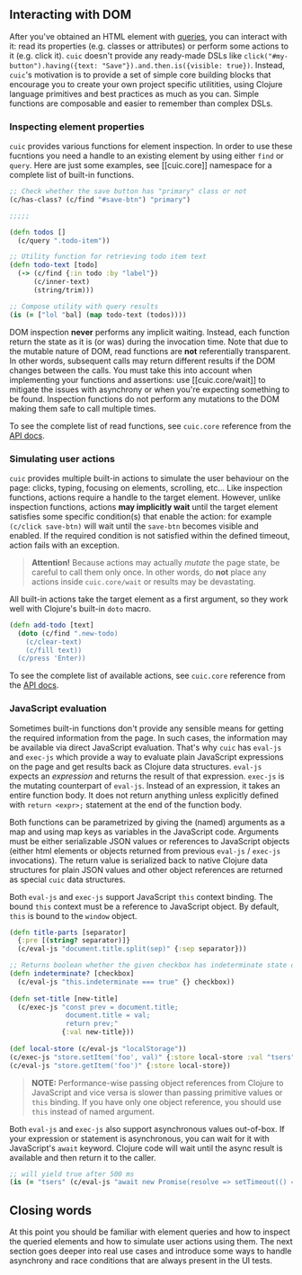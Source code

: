 ## Interacting with DOM

After you've obtained an HTML element with [queries](./queries.md), you can 
interact with it: read its properties (e.g. classes or attributes) or perform 
some actions to it (e.g. click it). `cuic` doesn't provide any ready-made 
DSLs like `click("#my-button").having({text: "Save"}).and.then.is({visible: true})`.
Instead, `cuic`'s motivation is to provide a set of simple core building blocks 
that encourage you to create your own project specific utilitities, using 
Clojure language primitives and best practices as much as you can. Simple
functions are composable and easier to remember than complex DSLs.

### Inspecting element properties

`cuic` provides various functions for element inspection. In order to use 
these fucntions you need a handle to an existing element by using either 
`find` or `query`. Here are just some examples, see [[cuic.core]] namespace
for a complete list of built-in functions.

```clojure 
;; Check whether the save button has "primary" class or not
(c/has-class? (c/find "#save-btn") "primary")

;;;;;

(defn todos []
  (c/query ".todo-item"))

;; Utility function for retrieving todo item text
(defn todo-text [todo]
  (-> (c/find {:in todo :by "label"})
      (c/inner-text)
      (string/trim)))

;; Compose utility with query results
(is (= ["lol "bal] (map todo-text (todos))))
```

DOM inspection **never** performs any implicit waiting. Instead, each function 
return the state as it is (or was) during the invocation time. Note that 
due to the mutable nature of DOM, read functions are **not** referentially 
transparent. In other words, subsequent calls may return different 
results if the DOM changes between the calls. You must take this 
into account when implementing your functions and assertions: use 
[[cuic.core/wait]] to mitigate the issues with asynchrony or when you're 
expecting something to be found. Inspection functions do not perform any 
mutations to the DOM making them safe to call multiple times.

To see the complete list of read functions, see `cuic.core` reference
from the [API docs](https://cljdoc.org/d/cuic/cuic). 

### Simulating user actions

`cuic` provides multiple built-in actions to simulate the user behaviour on 
the page: clicks, typing, focusing on elements, scrolling, etc... Like 
inspection functions, actions require a handle to the target element. However, 
unlike inspection functions, actions **may implicitly wait** until the target 
element satisfies some specific condition(s) that enable the action: for 
example `(c/click save-btn)` will wait until the `save-btn` becomes visible 
and enabled. If the required condition is not satisfied within the defined 
timeout, action fails with an exception.

> **Attention!** Because actions may actually *mutate* the page state, be 
> careful to call them only once. In other words, do **not** place any
> actions inside `cuic.core/wait` or results may be devastating. 

All built-in actions take the target element as a first argument, so 
they work well with Clojure's built-in `doto` macro. 

```clojure 
(defn add-todo [text]
  (doto (c/find ".new-todo)
    (c/clear-text)
    (c/fill text))
  (c/press 'Enter))
```

To see the complete list of available actions, see `cuic.core` reference
from the [API docs](https://cljdoc.org/d/cuic/cuic). 

### JavaScript evaluation

Sometimes built-in functions don't provide any sensible means for getting
the required information from the page. In such cases, the information may
be available via direct JavaScript evaluation. That's why `cuic` has
`eval-js` and `exec-js` which provide a way to evaluate plain JavaScript 
expressions on the page and get results back as Clojure data structures.
`eval-js` expects an *expression* and returns the result of that expression.
`exec-js` is the mutating counterpart of `eval-js`. Instead of an expression,
it takes an entire function body. It does not return anything unless explicitly 
defined with `return <expr>;` statement at the end of the function body.

Both functions can be parametrized by giving the (named) arguments as 
a map and using map keys as variables in the JavaScript code. Arguments
must be either serializable JSON values or references to JavaScript objects
(either html elements or objects returned from previous `eval-js` / `exec-js` 
invocations). The return value is serialized back to native Clojure data
structures for plain JSON values and other object references are returned as
special `cuic` data structures.

Both `eval-js` and `exec-js` support JavaScript `this` context binding. The 
bound `this` context must be a reference to JavaScript object. By default,
`this` is bound to the `window` object.

```clojure 
(defn title-parts [separator]
  {:pre [(string? separator)]}
  (c/eval-js "document.title.split(sep)" {:sep separator}))

;; Returns boolean whether the given checkbox has indeterminate state or not
(defn indeterminate? [checkbox]
  (c/eval-js "this.indeterminate === true" {} checkbox))
  
(defn set-title [new-title]
  (c/exec-js "const prev = document.title;
              document.title = val;
              return prev;" 
             {:val new-title}))
             
(def local-store (c/eval-js "localStorage"))
(c/exec-js "store.setItem('foo', val)" {:store local-store :val "tsers"})
(c/eval-js "store.getItem('foo')" {:store local-store})
```

> **NOTE:** Performance-wise passing object references from Clojure
> to JavaScript and vice versa is slower than passing primitive values
> or `this` binding. If you have only one object reference, you should
> use `this` instead of named argument.
 

Both `eval-js` and `exec-js` also support asynchronous values out-of-box. If 
your expression or statement is asynchronous, you can wait for it with JavaScript's
`await` keyword. Clojure code will wait until the async result is available
and then return it to the caller. 

```clojure 
;; will yield true after 500 ms
(is (= "tsers" (c/eval-js "await new Promise(resolve => setTimeout(() => resolve('tsers'), 500))")))
```

## Closing words

At this point you should be familiar with element queries and how
to inspect the queried elements and how to simulate user actions
using them. The next section goes deeper into real use cases and
introduce some ways to handle asynchrony and race conditions that 
are always present in the UI tests.
